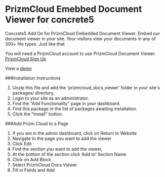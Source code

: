 PrizmCloud Emebbed Document Viewer for concrete5
================================================

Concrete5 Add On for PrizmCloud Embedded Document Viewer. Embed our document viewer in your site. Your visitors view your documents in any of 300+ file types. Just like that.

You will need a PrizmCloud account to use PrizmCloud Document Viewer. [PrizmCloud Sign Up](http://prizmcloud.accusoft.com/register.html "PrizmCloud") 

View a [demo](http://prizmcloud.accusoft.com/demo.html)

###Installation Instructions

1. Unzip this file and add the 'prizmcloud_docs_viewer' folder in your site's packages/ directory.
2. Login to your site as an administrator.
3. Find the "Add Functionality" page in your dashboard.
4. Find this package in the list of packages awaiting installation.
5. Click the "install" button.

###Add Prizm Cloud to a Page

1. If you are in the admin dashboard, click on Return to Website
2. Navigate to the page you want to add the viewer
3. Click Edit
4. Find the section you want to add the viewer, 
5. At the bottom of the section click ‘Add to’ Section Name
6. Click on Add Block
7. Select PrizmCloud Docs Viewer
8. Fill in Fields and Add